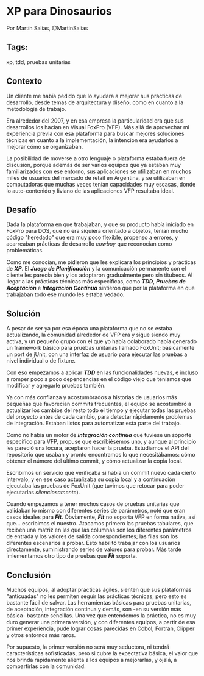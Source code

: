 XP para Dinosaurios
======

Por Martín Salías, @MartinSalias


Tags:
---
xp, tdd, pruebas unitarias

Contexto
---
Un cliente me había pedido que lo ayudara a mejorar sus prácticas de desarrollo, desde temas de arquitectura y diseño, como en cuanto a la metodología de trabajo.

Era alrededor del 2007, y en esa empresa la particularidad era que sus desarrollos los hacían en Visual FoxPro (VFP). Más allá de aprovechar mi experiencia previa con esa plataforma para buscar mejores soluciones técnicas en cuanto a la implementación, la intención era ayudarlos a mejorar cómo se organizaban.

La posibilidad de moverse a otro lenguaje o plataforma estaba fuera de discusión, porque además de ser varios equipos que ya estaban muy familiarizados con ese entorno, sus aplicaciones se utilizaban en muchos miles de usuarios del mercado de retail en Argentina, y se utilizaban en computadoras que muchas veces tenían capacidades muy escasas, donde lo auto-contenido y liviano de las aplicaciones VFP resultaba ideal.


Desafío
--

Dada la plataforma en que trabajaban, y que su producto había iniciado en FoxPro para DOS, que no era siquiera orientado a objetos, tenían mucho código "heredado" que era muy poco flexible, propenso a errores, y acarreaban prácticas de desarrollo _cowboy_ que reconocían como problemáticas.

Como me conocían, me pidieron que les explicara los principios y prácticas de **_XP_**. El **_Juego de Planificación_** y la comunicación permanente con el cliente les parecía bien y los adoptaron gradualmente pero sin titubeos. Al llegar a las prácticas técnicas más específicas, como **_TDD_**, **_Pruebas de Aceptación_** e **_Integración Contínua_** sintieron que por la plataforma en que trabajaban todo ese mundo les estaba vedado.


Solución
---
A pesar de ser ya por esa época una plataforma que no se estaba actualizando, la comunidad alrededor de VFP era y sigue siendo muy activa, y un pequeño grupo con el que yo había colaborado había generado un framework básico para pruebas unitarias llamado FoxUnit; básicamente un port de jUnit, con una interfaz de usuario para ejecutar las pruebas a nivel individual o de fixture.

Con eso empezamos a aplicar **_TDD_** en las funcionalidades nuevas, e incluso a romper poco a poco dependencias en el código viejo que teníamos que modificar y agregarle pruebas también.

Ya con más confianza y acostumbrados a historias de usuarios más pequeñas que favorecían commits frecuentes, el equipo se acostumbró a actualizar los cambios del resto todo el tiempo y ejecutar todas las pruebas del proyecto antes de cada cambio, para detectar rápidamente problemas de integración. Estaban listos para automatizar esta parte del trabajo.

Como no había un motor de **_integración continua_** que tuviese un soporte específico para VFP, propuse que escribiésemos uno, y aunque al principio les pareció una locura, aceptaron hacer la prueba. Estudiamos el API del repositorio que usaban y pronto encontramos lo que necesitábamos: cómo obtener el número del último commit, y cómo actualizar la copia local.

Escribimos un servicio que verificaba si había un commit nuevo cada cierto intervalo, y en ese caso actualizaba su copia local y a continuación ejecutaba las pruebas de FoxUnit (que tuvimos que retocar para poder ejecutarlas _silenciosamente_).

Cuando empezamos a tener muchos casos de pruebas unitarias que validaban lo mismo con diferentes series de parámetros, noté que eran casos ideales para **_Fit_**. Obviamente, **_Fit_** no soporta VFP en forma nativa, así que... escribimos el nuestro. Atacamos primero las pruebas tabulares, que reciben una matriz en las que las columnas son los diferentes parámetros de entrada y los valores de salida correspondientes; las filas son los diferentes escenarios a probar. Esto habilitó trabajar con los usuarios directamente, suministrando series de valores para probar. Más tarde imlementamos otro tipo de pruebas que **_Fit_** soporta.


Conclusión
---

Muchos equipos, al adoptar prácticas ágiles, sienten que sus plataformas "anticuadas" no les permiten seguir las prácticas técnicas, pero esto es bastante fácil de salvar. Las herramientas básicas para pruebas unitarias, de aceptación, integración continua y demás, son -en su versión más básica- bastante sencillas. Una vez que entendemos la práctica, no es muy duro generar una primera versión, y con diferentes equipos, a partir de esa primer experiencia, pude lograr cosas parecidas en Cobol, Fortran, Clipper y otros entornos más raros.

Por supuesto, la primer versión no será muy seductora, ni tendrá características sofisticadas, pero si cubre la expectativa básica, el valor que nos brinda rápidamente alienta a los equipos a mejorarlas, y ojalá, a compartirlas con la comunidad.
